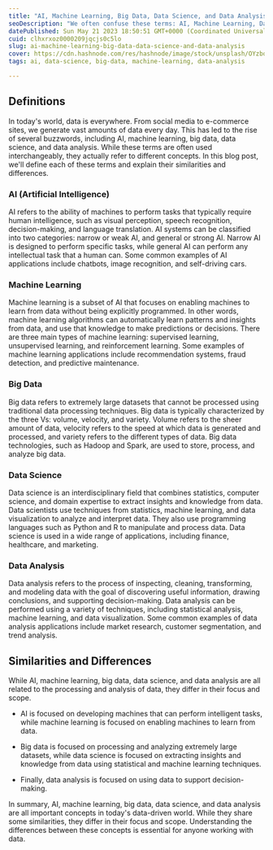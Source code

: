```yaml
---
title: "AI, Machine Learning, Big Data, Data Science, and Data Analysis"
seoDescription: "We often confuse these terms: AI, Machine Learning, Data science, Big data and Data Analysis. In this article, you'll learn about them and their differences"
datePublished: Sun May 21 2023 18:50:51 GMT+0000 (Coordinated Universal Time)
cuid: clhxrxoz0000209jqcjs0c5lo
slug: ai-machine-learning-big-data-data-science-and-data-analysis
cover: https://cdn.hashnode.com/res/hashnode/image/stock/unsplash/OYzbqk2y26c/upload/034ce2476f275b2decf09ad831f23759.jpeg
tags: ai, data-science, big-data, machine-learning, data-analysis

---
```


## Definitions

In today's world, data is everywhere. From social media to e-commerce sites, we generate vast amounts of data every day. This has led to the rise of several buzzwords, including AI, machine learning, big data, data science, and data analysis. While these terms are often used interchangeably, they actually refer to different concepts. In this blog post, we'll define each of these terms and explain their similarities and differences.

### AI (Artificial Intelligence)

AI refers to the ability of machines to perform tasks that typically require human intelligence, such as visual perception, speech recognition, decision-making, and language translation. AI systems can be classified into two categories: narrow or weak AI, and general or strong AI. Narrow AI is designed to perform specific tasks, while general AI can perform any intellectual task that a human can. Some common examples of AI applications include chatbots, image recognition, and self-driving cars.

### Machine Learning

Machine learning is a subset of AI that focuses on enabling machines to learn from data without being explicitly programmed. In other words, machine learning algorithms can automatically learn patterns and insights from data, and use that knowledge to make predictions or decisions. There are three main types of machine learning: supervised learning, unsupervised learning, and reinforcement learning. Some examples of machine learning applications include recommendation systems, fraud detection, and predictive maintenance.

### Big Data

Big data refers to extremely large datasets that cannot be processed using traditional data processing techniques. Big data is typically characterized by the three Vs: volume, velocity, and variety. Volume refers to the sheer amount of data, velocity refers to the speed at which data is generated and processed, and variety refers to the different types of data. Big data technologies, such as Hadoop and Spark, are used to store, process, and analyze big data.

### Data Science

Data science is an interdisciplinary field that combines statistics, computer science, and domain expertise to extract insights and knowledge from data. Data scientists use techniques from statistics, machine learning, and data visualization to analyze and interpret data. They also use programming languages such as Python and R to manipulate and process data. Data science is used in a wide range of applications, including finance, healthcare, and marketing.

### Data Analysis

Data analysis refers to the process of inspecting, cleaning, transforming, and modeling data with the goal of discovering useful information, drawing conclusions, and supporting decision-making. Data analysis can be performed using a variety of techniques, including statistical analysis, machine learning, and data visualization. Some common examples of data analysis applications include market research, customer segmentation, and trend analysis.

## Similarities and Differences

While AI, machine learning, big data, data science, and data analysis are all related to the processing and analysis of data, they differ in their focus and scope.

* AI is focused on developing machines that can perform intelligent tasks, while machine learning is focused on enabling machines to learn from data.
    
* Big data is focused on processing and analyzing extremely large datasets, while data science is focused on extracting insights and knowledge from data using statistical and machine learning techniques.
    
* Finally, data analysis is focused on using data to support decision-making.
    

In summary, AI, machine learning, big data, data science, and data analysis are all important concepts in today's data-driven world. While they share some similarities, they differ in their focus and scope. Understanding the differences between these concepts is essential for anyone working with data.